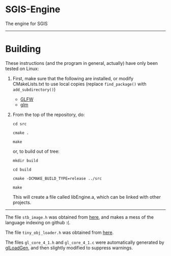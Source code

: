 # SGIS-Engine
The engine for SGIS

---
# Building

These instructions (and the program in general, actually) have only been tested on Linux:

1. First, make sure that the following are installed, or modify CMakeLists.txt to use local copies (replace `find_package()` with `add_subdirectory()`)
	* [GLFW](http://www.glfw.org)
	* [glm](https://glm.g-truc.net)
2. From the top of the repository, do:

	`cd src`

	`cmake .`

	`make`

	or, to build out of tree:

	`mkdir build`

	`cd build`

	`cmake -DCMAKE_BUILD_TYPE=release ../src`

	`make`

	This will create a file called libEngine.a, which can be linked with other projects.

---
The file `stb_image.h` was obtained from [here](https://github.com/nothings/stb), and makes a mess of the language indexing on github :(.

The file `tiny_obj_loader.h` was obtained from [here](https://github.com/syoyo/tinyobjloader).

The files `gl_core_4_1.h` and `gl_core_4_1.c` were automatically generated by [glLoadGen](https://bitbucket.org/alfonse/glloadgen/wiki/Home), and then slightly modified to suppress warnings.

